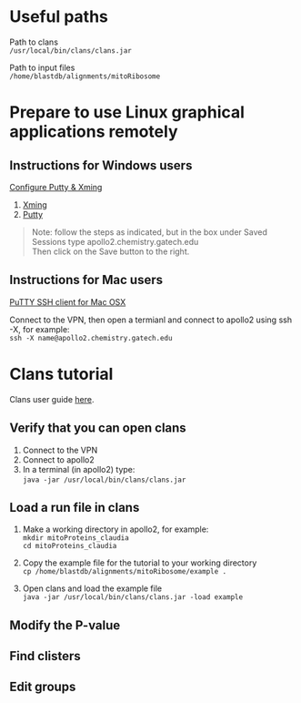 # Useful paths 

Path to clans  
`/usr/local/bin/clans/clans.jar`

Path to input files  
`/home/blastdb/alignments/mitoRibosome`

# Prepare to use Linux graphical applications remotely

## Instructions for Windows users

[Configure Putty & Xming](https://laptops.eng.uci.edu/engineering-software/using-linux/how-to-configure-putty-xming-on-your-laptop)
1. [Xming](https://laptops.eng.uci.edu/engineering-software/using-linux/how-to-configure-putty-xming-on-your-laptop#h.vz90u7d6s3fh)
2. [Putty](https://laptops.eng.uci.edu/engineering-software/using-linux/how-to-configure-putty-xming-on-your-laptop#h.zfa31svy3pm5)
> Note: follow the steps as indicated, but in the box under Saved Sessions type apollo2.chemistry.gatech.edu  
> Then click on the Save button to the right. 


## Instructions for Mac users

[PuTTY SSH client for Mac OSX](https://www.ssh.com/academy/ssh/putty/mac)


Connect to the VPN, then open a termianl and connect to apollo2 using ssh -X, for example:  
`ssh -X name@apollo2.chemistry.gatech.edu`


# Clans tutorial

Clans user guide [here](http://ftp.tuebingen.mpg.de/pub/protevo/CLANS/CLANS_userguide.pdf).

## Verify that you can open clans
1. Connect to the VPN
2. Connect to apollo2
3. In a terminal (in apollo2) type:  
`java -jar /usr/local/bin/clans/clans.jar`

## Load a run file in clans
1. Make a working directory in apollo2, for example:  
`mkdir mitoProteins_claudia`  
`cd mitoProteins_claudia`

2. Copy the example file for the tutorial to your working directory  
`cp /home/blastdb/alignments/mitoRibosome/example .`

3. Open clans and load the example file  
`java -jar /usr/local/bin/clans/clans.jar -load example`

## Modify the P-value 

## Find clisters

## Edit groups
